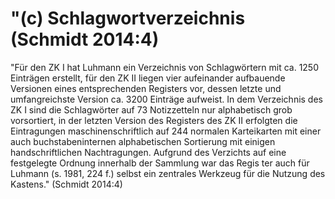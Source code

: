 # "(c) Schlagwortverzeichnis (Schmidt 2014:4)

"Für den ZK I hat Luhmann ein Verzeichnis von Schlagwörtern mit ca. 1250 Einträgen erstellt, für den ZK II liegen vier aufeinander aufbauende Versionen eines entsprechenden Registers vor, dessen letzte und umfangreichste Version ca. 3200 Einträge aufweist. In dem Verzeichnis des ZK I sind die Schlagwörter auf 73 Notizzetteln nur alphabetisch grob vorsortiert, in der letzten Version des Registers des ZK II erfolgten die Eintragungen maschinenschriftlich auf 244 normalen Karteikarten mit einer auch buchstabeninternen alphabetischen Sortierung mit einigen handschriftlichen Nachtragungen. Aufgrund des Verzichts auf eine festgelegte Ordnung innerhalb der Sammlung war das Regis ter auch für Luhmann (s. 1981, 224 f.) selbst ein zentrales Werkzeug für die Nutzung des Kastens." (Schmidt 2014:4)